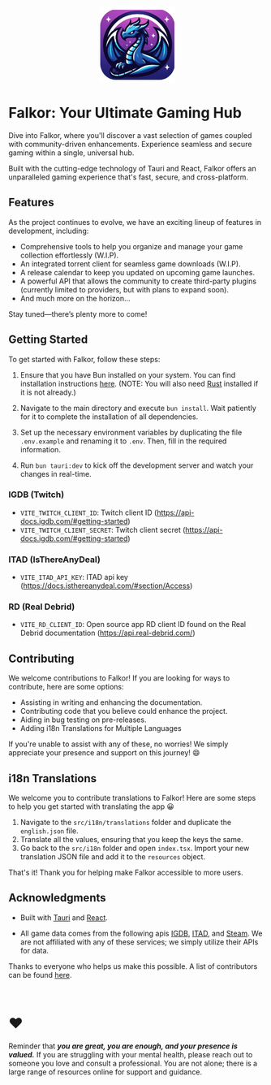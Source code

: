 <div align="center">
 <img alt="falkor" height="150px" src="./src-tauri/icons/icon.png">
</div>

# Falkor: Your Ultimate Gaming Hub

Dive into Falkor, where you'll discover a vast selection of games coupled with community-driven enhancements. Experience seamless and secure gaming within a single, universal hub.

Built with the cutting-edge technology of Tauri and React, Falkor offers an unparalleled gaming experience that's fast, secure, and cross-platform.

## Features

As the project continues to evolve, we have an exciting lineup of features in development, including:

- Comprehensive tools to help you organize and manage your game collection effortlessly (W.I.P).
- An integrated torrent client for seamless game downloads (W.I.P).
- A release calendar to keep you updated on upcoming game launches.
- A powerful API that allows the community to create third-party plugins (currently limited to providers, but with plans to expand soon).
- And much more on the horizon...

Stay tuned—there’s plenty more to come!


## Getting Started

To get started with Falkor, follow these steps:

1. Ensure that you have Bun installed on your system. You can find installation instructions [here](https://bun.sh/docs/installation). (NOTE: You will also need [Rust](https://www.rust-lang.org/tools/install) installed if it is not already.)

3. Navigate to the main directory and execute `bun install`. Wait patiently for it to complete the installation of all dependencies.

4. Set up the necessary environment variables by duplicating the file `.env.example` and renaming it to `.env`. Then, fill in the required information.

5. Run `bun tauri:dev` to kick off the development server and watch your changes in real-time. 

### IGDB (Twitch)

- `VITE_TWITCH_CLIENT_ID`: Twitch client ID (https://api-docs.igdb.com/#getting-started)
- `VITE_TWITCH_CLIENT_SECRET`: Twitch client secret (https://api-docs.igdb.com/#getting-started)

### ITAD (IsThereAnyDeal)

- `VITE_ITAD_API_KEY`: ITAD api key (https://docs.isthereanydeal.com/#section/Access)

### RD (Real Debrid)

- `VITE_RD_CLIENT_ID`: Open source app RD client ID found on the Real Debrid documentation (https://api.real-debrid.com/)

## Contributing

We welcome contributions to Falkor! If you are looking for ways to contribute, here are some options:

- Assisting in writing and enhancing the documentation.
- Contributing code that you believe could enhance the project.
- Aiding in bug testing on pre-releases.
- Adding i18n Translations for Multiple Languages

If you're unable to assist with any of these, no worries! We simply appreciate your presence and support on this journey! 😄

## i18n Translations

We welcome you to contribute translations to Falkor! Here are some steps to help you get started with translating the app 😀

1. Navigate to the `src/i18n/translations` folder and duplicate the `english.json` file.
2. Translate all the values, ensuring that you keep the keys the same.
3. Go back to the `src/i18n` folder and open `index.tsx`. Import your new translation JSON file and add it to the `resources` object.

That's it! Thank you for helping make Falkor accessible to more users.

## Acknowledgments

- Built with [Tauri](https://tauri.app/) and [React](https://react.dev/).

- All game data comes from the following apis [IGDB](https://www.igdb.com/), [ITAD](https://isthereanydeal.com/), and [Steam](https://store.steampowered.com/). We are not affiliated with any of these services; we simply utilize their APIs for data.

Thanks to everyone who helps us make this possible. A list of contributors can be found [here](https://github.com/team-Falkor/app/graphs/contributors).

<br />

# ❤️

Reminder that <strong><i>you are great, you are enough, and your presence is valued.</i></strong> If you are struggling with your mental health, please reach out to someone you love and consult a professional. You are not alone; there is a large range of resources online for support and guidance.
